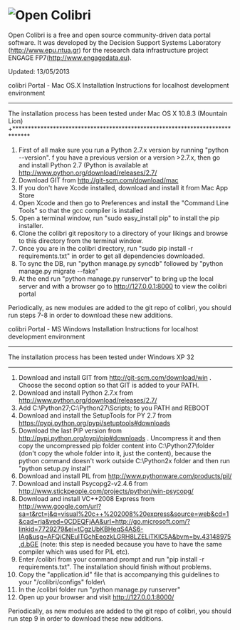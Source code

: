 ![Open Colibri](http://i40.tinypic.com/sfhufa.png)
===========
Open Colibri is a free and open source community-driven data portal software.
It was developed by the Decision Support Systems Laboratory (http://www.epu.ntua.gr) for the research data infrastructure project ENGAGE FP7(http://www.engagedata.eu).

Updated: 13/05/2013

colibri Portal - Mac OS.X Installation Instructions for localhost development environment
******************************************************************************
The installation process has been tested under Mac OS X 10.8.3 (Mountain Lion)
+*****************************************************************************

1.	First of all make sure you run a Python 2.7.x version by running "python --version". f you have a previous version or a version >2.7.x, then go and install Python 2.7 (Python is available at http://www.python.org/download/releases/2.7/
2.	Download GIT from http://git-scm.com/download/mac
3.	If you don't have Xcode installed, download and install it from Mac App Store
4.	Open Xcode and then go to Preferences and install the "Command Line Tools" so that the gcc compiler is installed
5.	Open a terminal window, run "sudo easy_install pip" to install the pip installer.
6.	Clone the colibri git repository to a directory of your likings and browse to this directory from the terminal window.
7.	Once you are in the colibri directory, run "sudo pip install -r requirements.txt" in order to get all dependencies downloaded.
8.	To sync the DB, run "python manage.py syncdb" followed by "python manage.py migrate --fake"
9.	At the end run "python manage.py runserver" to bring up the local server and with a browser go to http://127.0.0.1:8000 to view the colibri portal


Periodically, as new modules are added to the git repo of colibri, you should run steps 7-8 in order to download these new additions.



colibri Portal - MS Windows Installation Instructions for localhost development environment
*************************************************************
The installation process has been tested under Windows XP 32
*************************************************************

1.	Download and install GIT from http://git-scm.com/download/win . Choose the second option so that GIT is added to your PATH.
2.	Download and install Python 2.7.x from http://www.python.org/download/releases/2.7/
3.	Add C:\Python27\;C:\Python27\Scripts; to you PATH and REBOOT
4.	Download and install the SetupTools for PY 2.7 from https://pypi.python.org/pypi/setuptools#downloads
5.	Download the last PIP version from http://pypi.python.org/pypi/pip#downloads . Uncompress it and then copy the uncompressed pip folder content into C:\Python27\folder (don't copy the whole folder into it, just the content), because the python command doesn't work outside C:\Python2x folder and then run "python setup.py install"
6.	Download and install PIL from http://www.pythonware.com/products/pil/
7.	Download and install Psycopg2-v2.4.6 from http://www.stickpeople.com/projects/python/win-psycopg/
8.	Download and install VC++2008 Express from http://www.google.com/url?sa=t&rct=j&q=visual%20c++%202008%20express&source=web&cd=1&cad=rja&ved=0CDEQFjAA&url=http://go.microsoft.com/?linkid=7729279&ei=tCgzUbKBHeqS4AS6-IAg&usg=AFQjCNEulTGchEeozkLGRH8LZELiTKlC5A&bvm=bv.43148975,d.bGE (note: this step is needed because you have to have the same compiler which was used for PIL etc).
9.	Enter /colibri from your command prompt and run "pip install -r requirements.txt". The installation should finish without problems.
10.	Copy the "application.id" file that is accompanying this guidelines to your "/colibri/configs" folder\
11.	In the /colibri folder run "python manage.py runserver"
12.	Open up your browser and visit http://127.0.0.1:8000/


Periodically, as new modules are added to the git repo of colibri, you should run step 9 in order to download these new additions.


